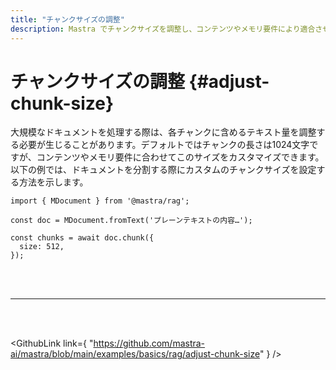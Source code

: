 ```yaml
---
title: "チャンクサイズの調整"
description: Mastra でチャンクサイズを調整し、コンテンツやメモリ要件により適合させます。
---
```


# チャンクサイズの調整 \{#adjust-chunk-size\}

大規模なドキュメントを処理する際は、各チャンクに含めるテキスト量を調整する必要が生じることがあります。デフォルトではチャンクの長さは1024文字ですが、コンテンツやメモリ要件に合わせてこのサイズをカスタマイズできます。以下の例では、ドキュメントを分割する際にカスタムのチャンクサイズを設定する方法を示します。

```tsx copy
import { MDocument } from '@mastra/rag';

const doc = MDocument.fromText('プレーンテキストの内容…');

const chunks = await doc.chunk({
  size: 512,
});
```

<br />

<br />

<hr className="dark:border-[#404040] border-gray-300" />

<br />

<br />

<GithubLink
  link={
"https://github.com/mastra-ai/mastra/blob/main/examples/basics/rag/adjust-chunk-size"
}
/>
